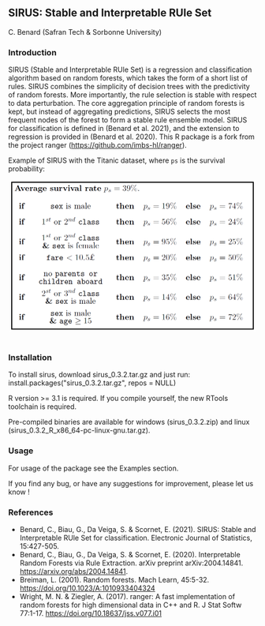 
## SIRUS: Stable and Interpretable RUle Set
C. Benard (Safran Tech & Sorbonne University)

### Introduction
SIRUS (Stable and Interpretable RUle Set) is a regression and classification algorithm based on random forests, which takes the form of a short list of rules. 
SIRUS combines the simplicity of decision trees with the predictivity of random forests. 
More importantly, the rule selection is stable with respect to data perturbation.
The core aggregation principle of random forests is kept, but instead of aggregating predictions, SIRUS selects the most frequent nodes of the forest to form a stable rule ensemble model.
SIRUS for classification is defined in (Benard et al. 2021), and the extension to regression is provided in (Benard et al. 2020).
This R package is a fork from the  project ranger (https://github.com/imbs-hl/ranger).

Example of SIRUS with the Titanic dataset, where `ps` is the survival probability:

<div align="center"><img src="man/figures/sirus_titanic.png" width="499px" height = "307px"></div><br/>

### Installation
To install sirus, download sirus_0.3.2.tar.gz and just run:
	install.packages("sirus_0.3.2.tar.gz", repos = NULL)

R version >= 3.1 is required. If you compile yourself, the new RTools toolchain is required.

Pre-compiled binaries are available for windows (sirus_0.3.2.zip) and linux (sirus_0.3.2_R_x86_64-pc-linux-gnu.tar.gz).


### Usage
For usage of the package see the Examples section. 

If you find any bug, or have any suggestions for improvement, please let us know !

### References
* Benard, C., Biau, G., Da Veiga, S. & Scornet, E. (2021). SIRUS: Stable and Interpretable RUle Set for classification. Electronic Journal of Statistics, 15:427-505.
* Benard, C., Biau, G., Da Veiga, S. & Scornet, E. (2020). Interpretable Random Forests via Rule Extraction. arXiv preprint arXiv:2004.14841. https://arxiv.org/abs/2004.14841.
* Breiman, L. (2001). Random forests. Mach Learn, 45:5-32. https://doi.org/10.1023/A:1010933404324
* Wright, M. N. & Ziegler, A. (2017). ranger: A fast implementation of random forests for high dimensional data in C++ and R. J Stat Softw 77:1-17. https://doi.org/10.18637/jss.v077.i01

